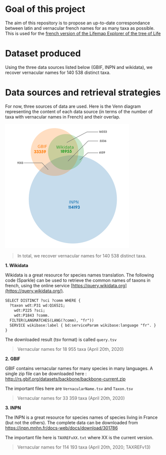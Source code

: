 
# Goal of this project
The aim of this repository is to propose an up-to-date correspondance between latin and vernacular french names for as many taxa as possible. This is used for the [french version of the Lifemap Explorer of the tree of Life](http://lifemap-fr.univ-lyon1.fr)

# Dataset produced
Using the three data sources listed below (GBIF, INPN and wikidata), we recover vernacular names for 140 538 distinct taxa. 


# Data sources and retrieval strategies

For now, three sources of data are used. Here is the Venn diagram representing the content of each data source (in terms of the number of taxa with vernacular names in French) and their overlap. 

![venn diagram taxonomy comparison FR](img/venn.png)

> In total, we recover vernacular names for 140 538 distinct taxa. 


**1. Wikidata**


Wikidata is a great resource for species names translation. The following code (Sparkle) can be used to retrieve the common names of taxons in french, using the online service [https://query.wikidata.org](https://query.wikidata.org/).

```
SELECT DISTINCT ?sci ?comm WHERE {
  ?taxon wdt:P31 wd:Q16521;
    wdt:P225 ?sci;
    wdt:P1843 ?comm.
  FILTER(LANGMATCHES(LANG(?comm), "fr"))
  SERVICE wikibase:label { bd:serviceParam wikibase:language "fr". }
} 
```


The downloaded result (tsv format) is called `query.tsv`
> Vernacular names for 18 955 taxa (April 20th, 2020)

**2. GBIF**


GBIF contains vernacular names for many species in many languages. A single zip file can be downloaded here : 
http://rs.gbif.org/datasets/backbone/backbone-current.zip

The important files here are `VernacularName.tsv` and `Taxon.tsv`

> Vernacular names for 33 359 taxa (April 20th, 2020)


**3. INPN**


The INPN is a great resource for species names of species living in France (but not the others). The complete data can be downloaded from https://inpn.mnhn.fr/docs-web/docs/download/301786

The important file here is `TAXREFvXX.txt` where XX is the current version.

> Vernacular names for 114 193 taxa (April 20th, 2020; TAXREFv13)





